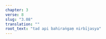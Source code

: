 ```yaml
---
chapter: 3
verse: 8
slug: "3.08"
translation: ""
root_text: "tad api bahiraṅgaṃ nirbījasya"
---
```


